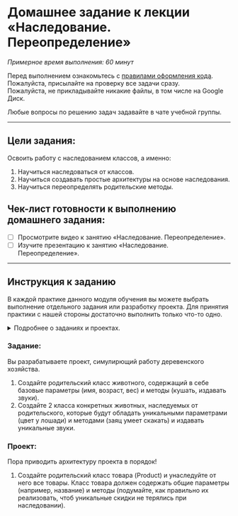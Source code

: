 # Домашнее задание к лекции «Наследование. Переопределение»

_Примерное время выполнения: 60 минут_  

Перед выполнением ознакомьтесь с [правилами оформления кода](https://github.com/netology-code/codestyle/blob/master/swift/README.md).  
Пожалуйста, присылайте на проверку все задачи сразу.  
Пожалуйста, не прикладывайте никакие файлы, в том числе на Google Диск.  

Любые вопросы по решению задач задавайте в чате учебной группы.

_______
## Цели задания:

Освоить работу с наследованием классов, а именно:
1. Научиться наследоваться от классов.
2. Научиться создавать простые архитектуры на основе наследования.
3. Научиться переопределять родительские методы.

## Чек-лист готовности к выполнению домашнего задания:

- [ ] Просмотрите видео к занятию «Наследование. Переопределение».
- [ ] Изучите презентацию к занятию «Наследование. Переопределение».

----------------------

## Инструкция к заданию
В каждой практике данного модуля обучения вы можете выбрать выполнение отдельного задания или разработку проекта.
Для принятия практики с нашей стороны достаточно выполнить только что-то одно.
<details>
    <summary>Подробнее о заданиях и проектах.</summary>
    
1. Проект - В рамках данного модуля мы предлагаем разработать проект. 
Каждая следующая практика в рамках проекта будет базироваться на выполненной практике к предыдущему занятию и закреплять новые знания.
По итогам вы получите полностью разработанный вами относительно крупный индивидуальный проект.

2. Задание - Это полностью отдельная практика для закрепления информации с занятия.
При выборе этого формата вы не потеряете никакой информации с курса.
Если у вас немного времени на обучение, мы рекомендуем выбрать данный тип практики.

Вы можете перейти на задания, если не справляетесь с отдельными темами по проекту, в любой момент.
Вы можете начать разработку проекта в любой момент, однако при этом вы должны будете выполнить и предыдущие практики по проекту.
</details>

### Задание:

Вы разрабатываете проект, симулирющий работу деревенского хозяйства.

1. Создайте родительский класс животного, содержащий в себе базовые параметры (имя, возраст, вес) и методы (кушать, издавать звуки).
2. Создайте 2 класса конкретных животных, наследуемых от родительского, которые будут обладать уникальными параметрами (цвет у лошади) и методами (заяц умеет скакать) и издавать уникальные звуки.


### Проект:

Пора приводить архитектуру проекта в порядок!

1. Создайте родительский класс товара (Product) и унаследуйте от него все товары.
Класс товара должен содержать общие параметры (например, название) и методы (подумайте, как правильно их реализовать, чтоб уникальные скидки не терялись при наследовании).
